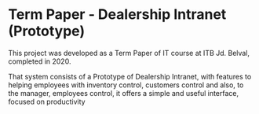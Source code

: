 # Term Paper - Dealership Intranet (Prototype)
  
This project was developed as a Term Paper of IT course at ITB Jd. Belval, completed in 2020.

That system consists of a Prototype of Dealership Intranet, with features to helping employees with inventory control, customers control and also, to the manager, employees control, it offers a simple and useful interface, focused on productivity
